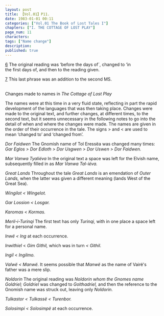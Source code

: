 ```yaml
---
layout: post
title: 【Vol.01】P11.
date: 1983-01-01 00:11
categories: ["Vol.01 The Book of Lost Tales I"]
chapters: ["I. THE COTTAGE OF LOST PLAY"]
page_num: 11
characters: 
tags: ["Name change"]
description: 
published: true
---
```


[6]({{site.baseurl}}/vol01-p7) The original reading was ‘before the days of´, changed to ‘in<BR>the first days of, and then to the reading given.

[7]({{site.baseurl}}/vol01-p9) This last phrase was an addition to the second MS.

<br>
Changes made to names in <I>The Cottage of Lost Play</I>

The names were at this time in a very fluid state, reflecting in part the rapid development of the languages that was then taking place. Changes were made to the original text, and further changes, at different times, to the second text, but it seems unnecessary in the following notes to go into the detail of when and where the changes were made. The names are given in the order of their occurrence in the tale. The signs > and < are used to mean ‘changed to’ and ‘changed from’.

<I>Dor Faidwen</I> The Gnomish name of Tol Eressëa was changed many times: <I>Gar Eglos > Dor Edloth > Dor Usgwen > Dor Uswen > Dor Faidwen.</I>

<I>Mar Vanwa Tyaliéva</I> In the original text a space was left for the Elvish name, subsequently filled in as <I>Mar Vanwa Tal-iéva.</I>

<I>Great Lands</I> Throughout the tale <I>Great Lands</I> is an emendation of <I>Outer Lands,</I> when the latter was given a different meaning (lands West of the Great Sea).

<I>Wingilot    < Wingelot.</I>

<I>Gar Lossion    < Losgar.</I>

<I>Karomas   </I> < <I>Kormas.</I>

<I>Meril-i-Turinqi  </I> The first text has only <I>Turinqi,</I> with in one place a space left for a personal name.

<I>Inwë  < Ing</I> at each occurrence.

<I>Inwithiel   </I> < <I>Gim Githil,</I> which was in turn <I>< Githil.</I>

<I>Ingil   </I> < <I>Ingilmo.</I>

<I>Valwë  < Manwë.</I> It seems possible that <I>Manwë</I> as the name of Vairë's father was a mere slip.

<I>Noldorin   </I> The original reading was <I>Noldorin whom the Gnomes name Goldriel; Goldriel</I> was changed to <I>Golthadriel,</I> and then the reference to the Gnomish name was struck out, leaving only <I>Noldorin.</I>

<I>Tulkastor    < Tulkassë < Turenbor.</I>

<I>Solosimpi    < Solosimpë</I> at each occurrence.

